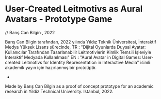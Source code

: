 # User-Created Leitmotivs as Aural Avatars - Prototype Game
// Barış Can Bilgin , 2022


Barış Can Bilgin tarafından, 
2022 yılında Yıldız Teknik Üniversitesi, İnteraktif Medya Yüksek Lisans sürecinde, 
TR : "Dijital Oyunlarda Duysal Avatar: Kullanıcılar Tarafından Tasarlanabilir Leitmotivlerin Kimlik Temsili İşleviyle İnteraktif Medyada Kullanılması" 
EN : "Aural Avatar in Digital Games: User-created Leitmotivs for Identity Representation in Interactive Media"
isimli akademik yayın için hazırlanmış bir prototiptir.

-
Made by Barış Can Bilgin as a proof of concept prototype for an academic research in Yildiz Technical University.
Istanbul, 2022.
